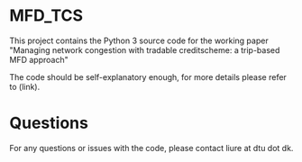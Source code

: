 # MFD_TCS
This project contains the Python 3 source code for the working paper "Managing network congestion with tradable creditscheme: a trip-based MFD approach"

The code should be self-explanatory enough, for more details please refer to (link).

# Questions
For any questions or issues with the code, please contact liure at dtu dot dk.
